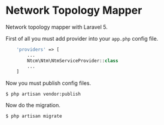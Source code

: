 # Network Topology Mapper

Network topology mapper with Laravel 5.


First of all you must add provider into your `app.php` config file.

```php
    'providers' => [
        ...
        Ntcm\Ntm\NtmServiceProvider::class
        ...
    ]
```

Now you must publish config files.
```
$ php artisan vendor:publish
```

Now do the migration.
```
$ php artisan migrate
```
